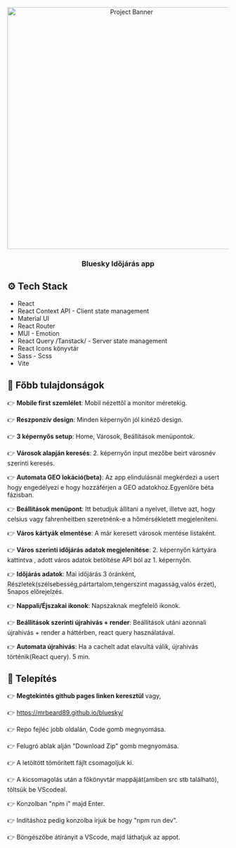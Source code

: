 <div align="center">
<a>
      <img src="https://i.ibb.co/7tJP6Z2R/Ke-pernyo-foto-2025-02-25-10-31-24.png" alt="Project Banner" width="550px"/>
</a>
  <h3 align="center">Bluesky Időjárás app</h3>

</div>

## <a name="tech-stack">⚙️ Tech Stack</a>

- React
- React Context API - Client state management
- Material UI
- React Router
- MUI - Emotion
- React Query /Tanstack/ - Server state management
- React Icons könyvtár
- Sass - Scss
- Vite

## <a name="features">🔋 Főbb tulajdonságok</a>

👉 **Mobile first szemlélet**: Mobil nézettől a monitor méretekig.

👉 **Reszponzív design**: Minden képernyőn jól kinéző design.

👉 **3 képernyős setup**: Home, Városok, Beállítások menüpontok.

👉 **Városok alapján keresés**: 2. képernyőn input mezőbe beirt városnév szerinti keresés.

👉 **Automata GEO lokáció(beta)**: Az app elindulásnál megkérdezi a usert hogy engedélyezi e hogy hozzáférjen a GEO adatokhoz.Egyenlőre béta fázisban.

👉 **Beállítások menüpont**: Itt betudjuk állítani a nyelvet, illetve azt, hogy celsius vagy fahrenheitben szeretnénk-e a hőmérsékletett megjeleniteni.

👉 **Város kártyák elmentése**: A már keresett városok mentése listaként.

👉 **Város szerinti időjárás adatok megjelenitése**: 2. képernyőn kártyára kattintva , adott város adatok betöltése API ból az 1. képernyőn.

👉 **Időjárás adatok**: Mai időjárás 3 óránként, Részletek(szélsebesség,pártartalom,tengerszint magasság,valós érzet), 5napos előrejelzés.

👉 **Nappali/Éjszakai ikonok**: Napszaknak megfelelő ikonok.

👉 **Beállitások szerinti újrahivás + render**: Beállitások utáni azonnali újrahivás + render a háttérben, react query használatával.

👉 **Automata újrahivás**: Ha a cachelt adat elavultá válik, újrahívás történik(React query). 5 min.

## <a name="toughts">📝 Telepítés</a>

👉 **Megtekintés github pages linken keresztül** vagy,

👉 <a href="https://mrbeard89.github.io/bluesky/">https://mrbeard89.github.io/bluesky/</a>

👉 Repo fejléc jobb oldalán, Code gomb megnyomása.

👉 Felugró ablak alján "Download Zip" gomb megnyomása.

👉 A letöltött tömörített fájlt csomagoljuk ki.

👉 A kicsomagolás után a főkönyvtár mappáját(amiben src stb található), töltsük be VScodeal.

👉 Konzolban "npm i" majd Enter.

👉 Indításhoz pedig konzolba írjuk be hogy "npm run dev".

👉 Böngészőbe átírányit a VScode, majd láthatjuk az appot.
